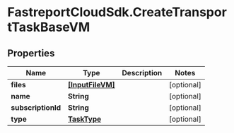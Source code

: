 # FastreportCloudSdk.CreateTransportTaskBaseVM

## Properties

Name | Type | Description | Notes
------------ | ------------- | ------------- | -------------
**files** | [**[InputFileVM]**](InputFileVM.md) |  | [optional] 
**name** | **String** |  | [optional] 
**subscriptionId** | **String** |  | [optional] 
**type** | [**TaskType**](TaskType.md) |  | [optional] 


